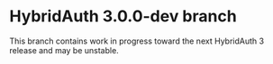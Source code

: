 # HybridAuth 3.0.0-dev branch

This branch contains work in progress toward the next HybridAuth 3 release and may be unstable.